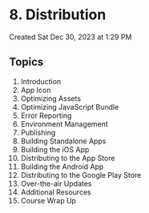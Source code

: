# 8. Distribution
Created Sat Dec 30, 2023 at 1:29 PM

## Topics
1. Introduction
2. App Icon
3. Optimizing Assets
4. Optimizing JavaScript Bundle
5. Error Reporting
6. Environment Management
7. Publishing
8. Building Standalone Apps
9. Building the iOS App
10. Distributing to the App Store
11. Building the Android App
12. Distributing to the Google Play Store
13. Over-the-air Updates
14. Additional Resources
15. Course Wrap Up
